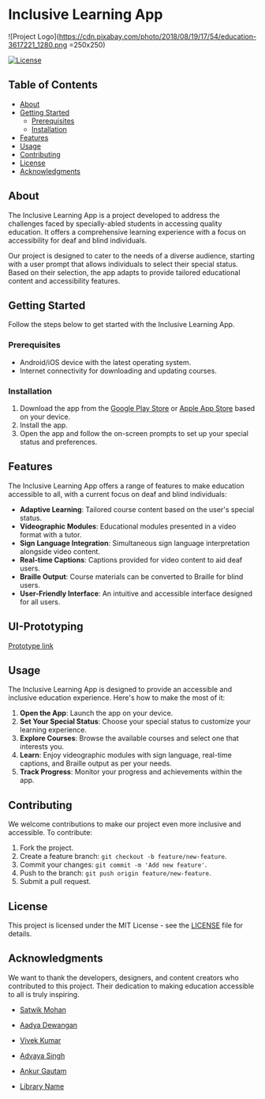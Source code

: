 # Inclusive Learning App

![Project Logo](https://cdn.pixabay.com/photo/2018/08/19/17/54/education-3617221_1280.png =250x250) <!-- If applicable -->

[![License](https://img.shields.io/badge/license-MIT-blue.svg)](LICENSE) <!-- Add a license badge if applicable -->

## Table of Contents

- [About](#about)
- [Getting Started](#getting-started)
  - [Prerequisites](#prerequisites)
  - [Installation](#installation)
- [Features](#features)
- [Usage](#usage)
- [Contributing](#contributing)
- [License](#license)
- [Acknowledgments](#acknowledgments)

## About

The Inclusive Learning App is a project developed to address the challenges faced by specially-abled students in accessing quality education. It offers a comprehensive learning experience with a focus on accessibility for deaf and blind individuals.

Our project is designed to cater to the needs of a diverse audience, starting with a user prompt that allows individuals to select their special status. Based on their selection, the app adapts to provide tailored educational content and accessibility features.

## Getting Started

Follow the steps below to get started with the Inclusive Learning App.

### Prerequisites

- Android/iOS device with the latest operating system.
- Internet connectivity for downloading and updating courses.

### Installation

1. Download the app from the [Google Play Store](#) or [Apple App Store](#) based on your device.
2. Install the app.
3. Open the app and follow the on-screen prompts to set up your special status and preferences.

## Features

The Inclusive Learning App offers a range of features to make education accessible to all, with a current focus on deaf and blind individuals:

- **Adaptive Learning**: Tailored course content based on the user's special status.
- **Videographic Modules**: Educational modules presented in a video format with a tutor.
- **Sign Language Integration**: Simultaneous sign language interpretation alongside video content.
- **Real-time Captions**: Captions provided for video content to aid deaf users.
- **Braille Output**: Course materials can be converted to Braille for blind users.
- **User-Friendly Interface**: An intuitive and accessible interface designed for all users.

## UI-Prototyping
[Prototype link](https://www.figma.com/proto/C3a3LSdEQ0aMh9EWWuROUP/SIH-2023a?page-id=42%3A1024&type=design&node-id=42-1049&viewport=255%2C370%2C0.08&t=n6qv6mmaa0rbKMeb-1&scaling=contain&starting-point-node-id=42%3A1027&mode=design) 

## Usage

The Inclusive Learning App is designed to provide an accessible and inclusive education experience. Here's how to make the most of it:

1. **Open the App**: Launch the app on your device.
2. **Set Your Special Status**: Choose your special status to customize your learning experience.
3. **Explore Courses**: Browse the available courses and select one that interests you.
4. **Learn**: Enjoy videographic modules with sign language, real-time captions, and Braille output as per your needs.
5. **Track Progress**: Monitor your progress and achievements within the app.

## Contributing

We welcome contributions to make our project even more inclusive and accessible. To contribute:

1. Fork the project.
2. Create a feature branch: `git checkout -b feature/new-feature`.
3. Commit your changes: `git commit -m 'Add new feature'`.
4. Push to the branch: `git push origin feature/new-feature`.
5. Submit a pull request.

## License

This project is licensed under the MIT License - see the [LICENSE](LICENSE) file for details.

## Acknowledgments

We want to thank the developers, designers, and content creators who contributed to this project. Their dedication to making education accessible to all is truly inspiring.

- [Satwik Mohan](https://github.com/SatwikMohan)
- [Aadya Dewangan](https://github.com/aadya-here)
- [Vivek Kumar](https://github.com/noob-learnr)
- [Advaya Singh](https://github.com/Advaya-Singh)
- [Ankur Gautam](https://github.com/Ankur0310)

- [Library Name](https://github.com/library)



